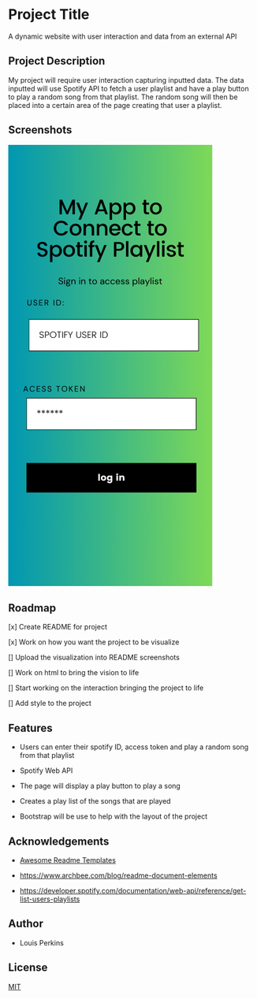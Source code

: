# Project Title

A dynamic website with user interaction and data from an external API

## Project Description

My project will require user interaction capturing inputted data. The data inputted will use Spotify API to fetch a user playlist and have a play button to play a random song from that playlist. The random song will then be placed into a certain area of the page creating that user a playlist.

## Screenshots

![Wire frame of app](image.png)

## Roadmap

[x] Create README for project

[x] Work on how you want the project to be visualize

[] Upload the visualization into README screenshots

[] Work on html to bring the vision to life

[] Start working on the interaction bringing the project to life

[] Add style to the project

## Features

- Users can enter their spotify ID, access token and play a random song from that playlist

- Spotify Web API

- The page will display a play button to play a song

- Creates a play list of the songs that are played

- Bootstrap will be use to help with the layout of the project

## Acknowledgements

- [Awesome Readme Templates](https://awesomeopensource.com/project/elangosundar/awesome-README-templates)

- <https://www.archbee.com/blog/readme-document-elements>

- <https://developer.spotify.com/documentation/web-api/reference/get-list-users-playlists>

## Author

- Louis Perkins

## License

[MIT](https://choosealicense.com/licenses/mit/)
